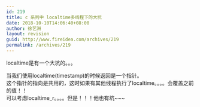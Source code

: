 ```yaml
---
id: 219
title: c 系列中 localtime多线程下的大坑
date: 2018-10-10T14:06:40+08:00
author: 徐艺洲
layout: revision
guid: http://www.fireidea.com/archives/219
permalink: /archives/219
---
```

<div id="sina_keyword_ad_area2" class="articalContent   newfont_family">
  localtime是有一个大坑的。。。</p> 
  
  <div>
    当我们使用localtime(timestamp)的时候返回是一个指针。
  </div>
  
  <div>
    这个指针的指向是共用的，这时如果有其他线程执行了localtime。。。。会覆盖之前的值！！
  </div>
  
  <div>
    可以考虑localtime_r。。。。但是！！！他也有坑~~~
  </div>